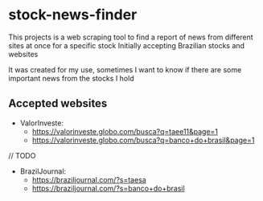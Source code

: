 # stock-news-finder

This projects is a web scraping tool to find a report of news from different sites at once for a specific stock
Initially accepting Brazilian stocks and websites

It was created for my use, sometimes I want to know if there are some important news from the stocks I hold

## Accepted websites
- ValorInveste:
    - https://valorinveste.globo.com/busca?q=taee11&page=1
    - https://valorinveste.globo.com/busca?q=banco+do+brasil&page=1

// TODO
- BrazilJournal:
    - https://braziljournal.com/?s=taesa
    - https://braziljournal.com/?s=banco+do+brasil